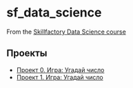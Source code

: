# sf_data_science
From the [Skillfactory Data Science course](https://skillfactory.ru/courses/data-science)

## Проекты

* [Проект 0. Игра: Угадай число](https://github.com/Evgeni0063/sf_data_science/tree/main/project_0)
*  [Проект 1. Игра: Угадай число](_____)